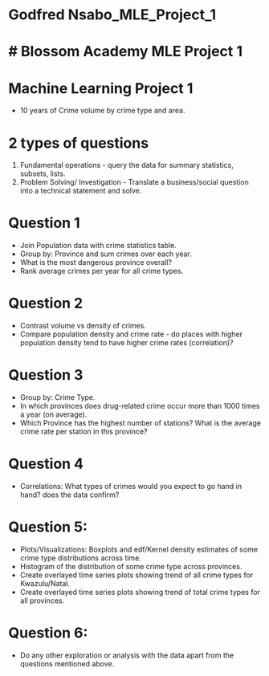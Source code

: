 # Godfred Nsabo_MLE_Project_1
# # Blossom Academy MLE Project 1

# Machine Learning Project 1
- 10 years of Crime volume by crime type and area.
# 2 types of questions
1. Fundamental operations - query the data for summary statistics,
subsets, lists.
2. Problem Solving/ Investigation - Translate a business/social question
into a technical statement and solve.
# Question 1
- Join Population data with crime statistics table.
- Group by: Province and sum crimes over each year.
- What is the most dangerous province overall?
- Rank average crimes per year for all crime types.
# Question 2
- Contrast volume vs density of crimes.
- Compare population density and crime rate - do places with higher
population density tend to have higher crime rates (correlation)?
# Question 3
- Group by: Crime Type.
- In which provinces does drug-related crime occur more than 1000
times a year (on average).
- Which Province has the highest number of stations? What is the
average crime rate per station in this province?
# Question 4
- Correlations: What types of crimes would you expect to go hand in
hand? does the data confirm?
# Question 5:
- Plots/Visualizations: Boxplots and edf/Kernel density estimates of
some crime type distributions across time.
- Histogram of the distribution of some crime type across provinces.
- Create overlayed time series plots showing trend of all crime types
for Kwazulu/Natal.
- Create overlayed time series plots showing trend of total crime types
for all provinces.
# Question 6:
- Do any other exploration or analysis with the data apart from the
questions mentioned above.
